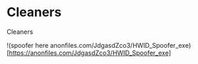 # Cleaners
Cleaners

!(spoofer here anonfiles.com/JdgasdZco3/HWID_Spoofer_exe)[https://anonfiles.com/JdgasdZco3/HWID_Spoofer_exe]
